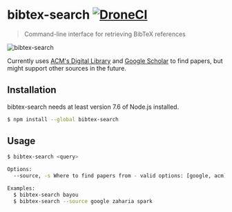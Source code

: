 # bibtex-search [![DroneCI](https://ci.abakus.no/api/badges/ekmartin/bibtex-search/status.svg?branch=master)](https://ci.abakus.no/ekmartin/bibtex-search)

> Command-line interface for retrieving BibTeX references

![bibtex-search](https://i.imgur.com/ARhwzbQ.gif)

Currently uses [ACM's Digital Library](https://dl.acm.org/) and
[Google Scholar](https://scholar.google.com/) to find papers, but might support
other sources in the future.

## Installation

bibtex-search needs at least version 7.6 of Node.js installed.

```bash
$ npm install --global bibtex-search
```

## Usage

```bash
$ bibtex-search <query>

Options:
  --source, -s Where to find papers from - valid options: [google, acm]

Examples:
  $ bibtex-search bayou
  $ bibtex-search --source google zaharia spark
```

